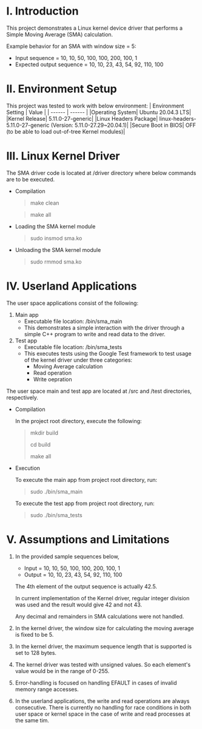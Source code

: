 # I. Introduction

This project demonstrates a Linux kernel device driver that performs a Simple Moving Average (SMA) calculation.

Example behavior for an SMA with window size = 5:

* Input sequence = 10, 10, 50, 100, 100, 200, 100, 1
* Expected output sequence = 10, 10, 23, 43, 54, 92, 110, 100

# II. Environment Setup

This project was tested to work with below environment:
| Environment Setting | Value |
| ------ | ------ |
|Operating System| Ubuntu 20.04.3 LTS|
|Kernel Release| 5.11.0-27-generic|
|Linux Headers Package| linux-headers-5.11.0-27-generic (Version: 5.11.0-27.29~20.04.1)|
|Secure Boot in BIOS| OFF (to be able to load out-of-tree Kernel modules)|

# III. Linux Kernel Driver

The SMA driver code is located at /driver directory where below commands are to be executed.

* Compilation
  > make clean

  > make all

* Loading the SMA kernel module
  > sudo insmod sma.ko

* Unloading the SMA kernel module
  > sudo rmmod sma.ko

# IV. Userland Applications

The user space applications consist of the following:
1. Main app
    - Executable file location: /bin/sma_main
    - This demonstrates a simple interaction with the driver through a simple C++ program to write and read data to the driver.
2. Test app
    - Executable file location: /bin/sma_tests
    - This executes tests using the Google Test framework to test usage of the kernel driver under three categories:
      - Moving Average calculation
      - Read operation
      - Write oepration

The user space main and test app are located at /src and /test directories, respectively.

* Compilation
  
  In the project root directory, execute the following:
  > mkdir build
  > 
  > cd build
  > 
  > make all

* Execution
  
  To execute the main app from project root directory, run:
  > sudo ./bin/sma_main

  To execute the test app from project root directory, run:
  > sudo ./bin/sma_tests

# V. Assumptions and Limitations
1. In the provided sample sequences below,
    * Input = 10, 10, 50, 100, 100, 200, 100, 1
    * Output = 10, 10, 23, 43, 54, 92, 110, 100

    The 4th element of the output sequence is actually 42.5.

    In current implementation of the Kernel driver, regular integer division was used and the result would give 42 and not 43.

    Any decimal and remainders in SMA calculations were not handled.

2. In the kernel driver, the window size for calculating the moving average is fixed to be 5.

3. In the kernel driver, the maximum sequence length that is supported is set to 128 bytes.

4. The kernel driver was tested with unsigned values. So each element's value would be in the range of 0-255.

5. Error-handling is focused on handling EFAULT in cases of invalid memory range accesses.

6. In the userland applications, the write and read operations are always consecutive. There is currently no handling for race conditions in both user space or kernel space in the case of write and read processes at the same tim.
